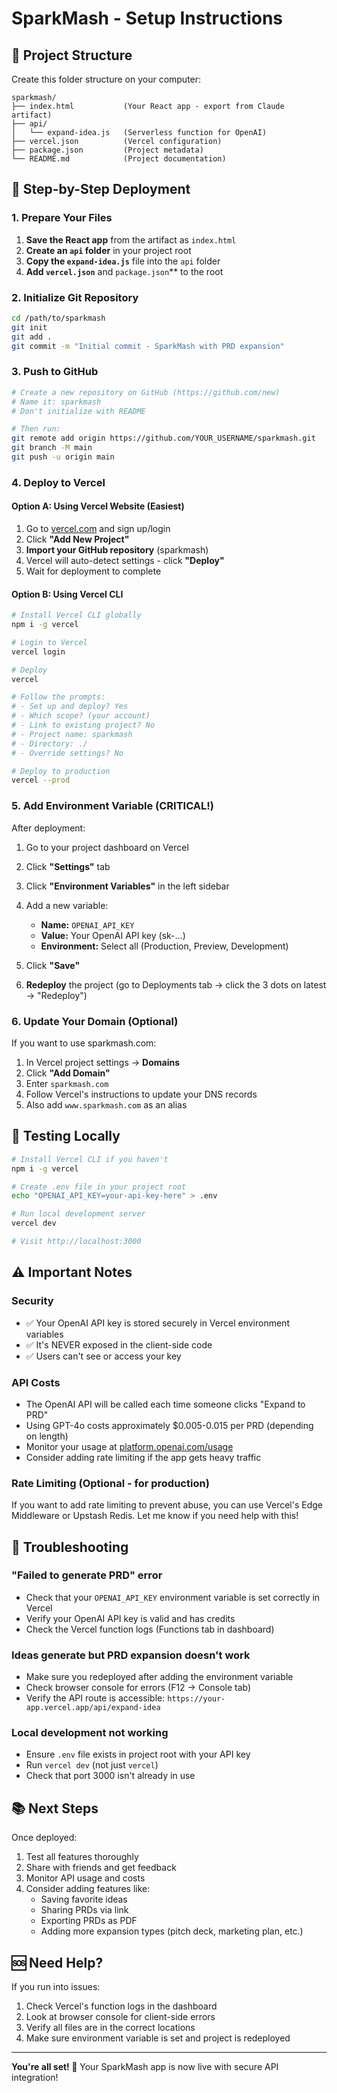 # SparkMash - Setup Instructions

## 📁 Project Structure

Create this folder structure on your computer:

```
sparkmash/
├── index.html           (Your React app - export from Claude artifact)
├── api/
│   └── expand-idea.js   (Serverless function for OpenAI)
├── vercel.json          (Vercel configuration)
├── package.json         (Project metadata)
└── README.md            (Project documentation)
```

## 🚀 Step-by-Step Deployment

### 1. Prepare Your Files

1. **Save the React app** from the artifact as `index.html`
2. **Create an `api` folder** in your project root
3. **Copy the `expand-idea.js`** file into the `api` folder
4. **Add `vercel.json`** and `package.json`** to the root

### 2. Initialize Git Repository

```bash
cd /path/to/sparkmash
git init
git add .
git commit -m "Initial commit - SparkMash with PRD expansion"
```

### 3. Push to GitHub

```bash
# Create a new repository on GitHub (https://github.com/new)
# Name it: sparkmash
# Don't initialize with README

# Then run:
git remote add origin https://github.com/YOUR_USERNAME/sparkmash.git
git branch -M main
git push -u origin main
```

### 4. Deploy to Vercel

#### Option A: Using Vercel Website (Easiest)

1. Go to [vercel.com](https://vercel.com) and sign up/login
2. Click **"Add New Project"**
3. **Import your GitHub repository** (sparkmash)
4. Vercel will auto-detect settings - click **"Deploy"**
5. Wait for deployment to complete

#### Option B: Using Vercel CLI

```bash
# Install Vercel CLI globally
npm i -g vercel

# Login to Vercel
vercel login

# Deploy
vercel

# Follow the prompts:
# - Set up and deploy? Yes
# - Which scope? (your account)
# - Link to existing project? No
# - Project name: sparkmash
# - Directory: ./
# - Override settings? No

# Deploy to production
vercel --prod
```

### 5. Add Environment Variable (CRITICAL!)

After deployment:

1. Go to your project dashboard on Vercel
2. Click **"Settings"** tab
3. Click **"Environment Variables"** in the left sidebar
4. Add a new variable:
   - **Name:** `OPENAI_API_KEY`
   - **Value:** Your OpenAI API key (sk-...)
   - **Environment:** Select all (Production, Preview, Development)
5. Click **"Save"**

6. **Redeploy** the project (go to Deployments tab → click the 3 dots on latest → "Redeploy")

### 6. Update Your Domain (Optional)

If you want to use sparkmash.com:

1. In Vercel project settings → **Domains**
2. Click **"Add Domain"**
3. Enter `sparkmash.com`
4. Follow Vercel's instructions to update your DNS records
5. Also add `www.sparkmash.com` as an alias

## 🔧 Testing Locally

```bash
# Install Vercel CLI if you haven't
npm i -g vercel

# Create .env file in your project root
echo "OPENAI_API_KEY=your-api-key-here" > .env

# Run local development server
vercel dev

# Visit http://localhost:3000
```

## ⚠️ Important Notes

### Security
- ✅ Your OpenAI API key is stored securely in Vercel environment variables
- ✅ It's NEVER exposed in the client-side code
- ✅ Users can't see or access your key

### API Costs
- The OpenAI API will be called each time someone clicks "Expand to PRD"
- Using GPT-4o costs approximately $0.005-0.015 per PRD (depending on length)
- Monitor your usage at [platform.openai.com/usage](https://platform.openai.com/usage)
- Consider adding rate limiting if the app gets heavy traffic

### Rate Limiting (Optional - for production)
If you want to add rate limiting to prevent abuse, you can use Vercel's Edge Middleware or Upstash Redis. Let me know if you need help with this!

## 🐛 Troubleshooting

### "Failed to generate PRD" error
- Check that your `OPENAI_API_KEY` environment variable is set correctly in Vercel
- Verify your OpenAI API key is valid and has credits
- Check the Vercel function logs (Functions tab in dashboard)

### Ideas generate but PRD expansion doesn't work
- Make sure you redeployed after adding the environment variable
- Check browser console for errors (F12 → Console tab)
- Verify the API route is accessible: `https://your-app.vercel.app/api/expand-idea`

### Local development not working
- Ensure `.env` file exists in project root with your API key
- Run `vercel dev` (not just `vercel`)
- Check that port 3000 isn't already in use

## 📚 Next Steps

Once deployed:
1. Test all features thoroughly
2. Share with friends and get feedback
3. Monitor API usage and costs
4. Consider adding features like:
   - Saving favorite ideas
   - Sharing PRDs via link
   - Exporting PRDs as PDF
   - Adding more expansion types (pitch deck, marketing plan, etc.)

## 🆘 Need Help?

If you run into issues:
1. Check Vercel's function logs in the dashboard
2. Look at browser console for client-side errors
3. Verify all files are in the correct locations
4. Make sure environment variable is set and project is redeployed

---

**You're all set! 🎉** Your SparkMash app is now live with secure API integration!